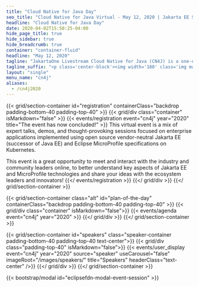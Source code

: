 ```yaml
---
title: "Cloud Native for Java Day"
seo_title: "Cloud Native for Java Virtual - May 12, 2020 | Jakarta EE Software | Cloud Native"
headline: "Cloud Native for Java Day"
date: 2020-04-02T15:50:25-04:00
hide_page_title: true
hide_sidebar: true
hide_breadcrumb: true
container: "container-fluid"
headline: "May 12, 2020"
tagline: "JakartaOne Livestream Cloud Native for Java (CN4J) is a one-day virtual conference for developers, engineers and technical business leaders with the focus of building enterprise Java on Kubernetes. "
tagline_suffix: "<p class='center-block'><img width='180' class='img margin-right-20' src='/images/jakarta/jakarta-ee-logo.svg' alt='Jakarta EE: The New Home of Cloud Native Java'><img width='240' class='img margin-left-20' src='/images/microprofile.png' alt='Microprofile'></p>"
layout: "single"
menu_name: "cn4j"
aliases:
  - /cn4j2020
---
```

<!-- Add registration using legacy CSS -->
{{< grid/section-container id="registration" containerClass="backdrop padding-bottom-40 padding-top-40" >}}
  {{< grid/div class="container" isMarkdown="false" >}}
    {{< events/registration event="cn4j" year="2020" title="The event has now concluded!" >}}
This virtual event is a mix of expert talks, demos, and thought-provoking sessions focused on enterprise applications implemented using open source vendor-neutral Jakarta EE (successor of Java EE) and Eclipse MicroProfile specifications on Kubernetes.  

This event is a great opportunity to meet and interact with the industry and community leaders online, to better understand key aspects of Jakarta EE and MicroProfile technologies and share your ideas with the ecosystem leaders and innovators!
    {{</ events/registration >}}
  {{</ grid/div >}}
{{</ grid/section-container >}}

<!-- Add agenda using legacy CSS -->
{{< grid/section-container class="alt" id="plan-of-the-day" containerClass="backdrop padding-bottom-40 padding-top-40" >}}
  {{< grid/div class="container" isMarkdown="false">}}
    {{< events/agenda event="cn4j" year="2020" >}}
  {{</ grid/div >}}
{{</ grid/section-container >}}

<!-- Add user carousel for committee -->
{{< grid/section-container id="speakers" class="speaker-container padding-bottom-40 padding-top-40 text-center">}}
  {{< grid/div class="padding-top-40" isMarkdown="false">}}
    {{< events/user_display event="cn4j" year="2020"  source="speaker" useCarousel="false" imageRoot="/images/speakers/" title="Speakers" headerClass="text-center" />}}
  {{</ grid/div >}}
{{</ grid/section-container >}}
<!-- Add modal for use w/ agenda -->
{{< bootstrap/modal id="eclipsefdn-modal-event-session" >}}